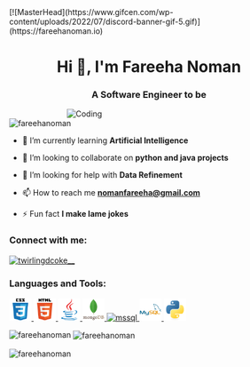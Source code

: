 <meta name="google-site-verification" content="2zsaN4slZzMNaU00BVZF0tGg_bhRZ1FYLR_MLbbJ6YI" />
[![MasterHead](https://www.gifcen.com/wp-content/uploads/2022/07/discord-banner-gif-5.gif)](https://fareehanoman.io)
<h1 align="center">Hi 👋, I'm Fareeha Noman</h1>
<h3 align="center">A Software Engineer to be</h3>
<img align="right" alt="Coding" width="400" src="https://cdn.dribbble.com/users/4055494/screenshots/15215756/media/d2b66c4ca0192aa26d103448b3d1518b.gif"	

<p align="left"> <img src="https://komarev.com/ghpvc/?username=fareehanoman&label=Profile%20views&color=0e75b6&style=flat" alt="fareehanoman" /> </p>

- 🌱 I’m currently learning **Artificial Intelligence**

- 👯 I’m looking to collaborate on **python and java projects**

- 🤝 I’m looking for help with **Data Refinement**

- 📫 How to reach me **nomanfareeha@gmail.com**

- ⚡ Fun fact **I make lame jokes**

<h3 align="left">Connect with me:</h3>
<p align="left">
<a href="https://instagram.com/twirlingdcoke__" target="blank"><img align="center" src="https://raw.githubusercontent.com/rahuldkjain/github-profile-readme-generator/master/src/images/icons/Social/instagram.svg" alt="twirlingdcoke__" height="30" width="40" /></a>
</p>

<h3 align="left">Languages and Tools:</h3>
<p align="left"> <a href="https://www.w3schools.com/css/" target="_blank" rel="noreferrer"> <img src="https://raw.githubusercontent.com/devicons/devicon/master/icons/css3/css3-original-wordmark.svg" alt="css3" width="40" height="40"/> </a> <a href="https://www.w3.org/html/" target="_blank" rel="noreferrer"> <img src="https://raw.githubusercontent.com/devicons/devicon/master/icons/html5/html5-original-wordmark.svg" alt="html5" width="40" height="40"/> </a> <a href="https://www.java.com" target="_blank" rel="noreferrer"> <img src="https://raw.githubusercontent.com/devicons/devicon/master/icons/java/java-original.svg" alt="java" width="40" height="40"/> </a> <a href="https://www.mongodb.com/" target="_blank" rel="noreferrer"> <img src="https://raw.githubusercontent.com/devicons/devicon/master/icons/mongodb/mongodb-original-wordmark.svg" alt="mongodb" width="40" height="40"/> </a> <a href="https://www.microsoft.com/en-us/sql-server" target="_blank" rel="noreferrer"> <img src="https://www.svgrepo.com/show/303229/microsoft-sql-server-logo.svg" alt="mssql" width="40" height="40"/> </a> <a href="https://www.mysql.com/" target="_blank" rel="noreferrer"> <img src="https://raw.githubusercontent.com/devicons/devicon/master/icons/mysql/mysql-original-wordmark.svg" alt="mysql" width="40" height="40"/> </a> <a href="https://www.python.org" target="_blank" rel="noreferrer"> <img src="https://raw.githubusercontent.com/devicons/devicon/master/icons/python/python-original.svg" alt="python" width="40" height="40"/> </a> </p>

<p><img align="left" src="https://github-readme-stats.vercel.app/api/top-langs?username=fareehanoman&show_icons=true&locale=en&layout=compact" alt="fareehanoman" /></p>

<p>&nbsp;<img align="center" src="https://github-readme-stats.vercel.app/api?username=fareehanoman&show_icons=true&locale=en" alt="fareehanoman" /></p>

<p><img align="center" src="https://github-readme-streak-stats.herokuapp.com/?user=fareehanoman&" alt="fareehanoman" /></p>
